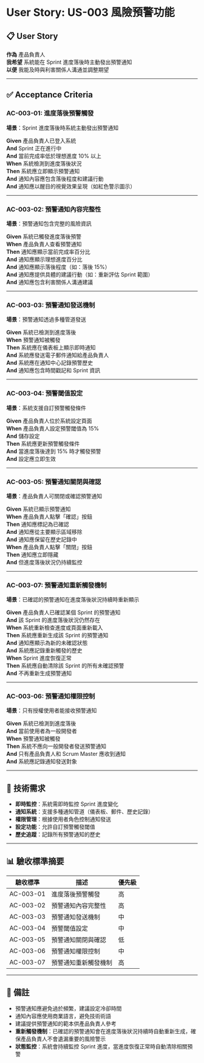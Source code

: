 
# User Story: US-003 風險預警功能

## 📋 User Story

**作為** 產品負責人  
**我希望** 系統能在 Sprint 進度落後時主動發出預警通知  
**以便** 我能及時與利害關係人溝通並調整期望

---

## ✅ Acceptance Criteria

### AC-003-01: 進度落後預警觸發

**場景**：Sprint 進度落後時系統主動發出預警通知

**Given** 產品負責人已登入系統  
**And** Sprint 正在進行中  
**And** 當前完成率低於理想進度 10% 以上  
**When** 系統檢測到進度落後狀況  
**Then** 系統應立即顯示預警通知  
**And** 通知內容應包含落後程度和建議行動  
**And** 通知應以醒目的視覺效果呈現（如紅色警示圖示）

---

### AC-003-02: 預警通知內容完整性

**場景**：預警通知包含完整的風險資訊

**Given** 系統已觸發進度落後預警  
**When** 產品負責人查看預警通知  
**Then** 通知應顯示當前完成率百分比  
**And** 通知應顯示理想進度百分比  
**And** 通知應顯示落後程度（如：落後 15%）  
**And** 通知應提供具體的建議行動（如：重新評估 Sprint 範圍）  
**And** 通知應包含利害關係人溝通建議

---

### AC-003-03: 預警通知發送機制

**場景**：預警通知透過多種管道發送

**Given** 系統已檢測到進度落後  
**When** 預警通知被觸發  
**Then** 系統應在儀表板上顯示即時通知  
**And** 系統應發送電子郵件通知給產品負責人  
**And** 系統應在通知中心記錄預警歷史  
**And** 通知應包含時間戳記和 Sprint 資訊

---

### AC-003-04: 預警閾值設定

**場景**：系統支援自訂預警觸發條件

**Given** 產品負責人位於系統設定頁面  
**When** 產品負責人設定預警閾值為 15%  
**And** 儲存設定  
**Then** 系統應更新預警觸發條件  
**And** 當進度落後達到 15% 時才觸發預警  
**And** 設定應立即生效

---

### AC-003-05: 預警通知關閉與確認

**場景**：產品負責人可關閉或確認預警通知

**Given** 系統已顯示預警通知  
**When** 產品負責人點擊「確認」按鈕  
**Then** 通知應標記為已確認  
**And** 通知應從主要顯示區域移除  
**And** 通知應保留在歷史記錄中  
**When** 產品負責人點擊「關閉」按鈕  
**Then** 通知應立即隱藏  
**And** 但進度落後狀況仍持續監控

---

### AC-003-07: 預警通知重新觸發機制

**場景**：已確認的預警通知在進度落後狀況持續時重新顯示

**Given** 產品負責人已確認某個 Sprint 的預警通知  
**And** 該 Sprint 的進度落後狀況仍然存在  
**When** 系統重新檢查進度或頁面重新載入  
**Then** 系統應重新生成該 Sprint 的預警通知  
**And** 通知應顯示為新的未確認狀態  
**And** 系統應記錄重新觸發的歷史  
**When** Sprint 進度恢復正常  
**Then** 系統應自動清除該 Sprint 的所有未確認預警  
**And** 不再重新生成預警通知

---

### AC-003-06: 預警通知權限控制

**場景**：只有授權使用者能接收預警通知

**Given** 系統已檢測到進度落後  
**And** 當前使用者為一般開發者  
**When** 預警通知被觸發  
**Then** 系統不應向一般開發者發送預警通知  
**And** 只有產品負責人和 Scrum Master 應收到通知  
**And** 系統應記錄通知發送對象

---

## 🎯 技術需求

- **即時監控**：系統需即時監控 Sprint 進度變化
- **通知系統**：支援多種通知管道（儀表板、郵件、歷史記錄）
- **權限管理**：根據使用者角色控制通知發送
- **設定功能**：允許自訂預警觸發閾值
- **歷史追蹤**：記錄所有預警通知的歷史

---

## 📊 驗收標準摘要

| 驗收標準 | 描述 | 優先級 |
|----------|------|--------|
| AC-003-01 | 進度落後預警觸發 | 高 |
| AC-003-02 | 預警通知內容完整性 | 高 |
| AC-003-03 | 預警通知發送機制 | 中 |
| AC-003-04 | 預警閾值設定 | 中 |
| AC-003-05 | 預警通知關閉與確認 | 低 |
| AC-003-06 | 預警通知權限控制 | 中 |
| AC-003-07 | 預警通知重新觸發機制 | 高 |

---

## 📝 備註

- 預警通知應避免過於頻繁，建議設定冷卻時間
- 通知內容應使用商業語言，避免技術術語
- 建議提供預警通知的範本供產品負責人參考
- **重新觸發機制**：已確認的預警通知會在進度落後狀況持續時自動重新生成，確保產品負責人不會遺漏重要的風險警示
- **狀態監控**：系統會持續監控 Sprint 進度，當進度恢復正常時自動清除相關預警